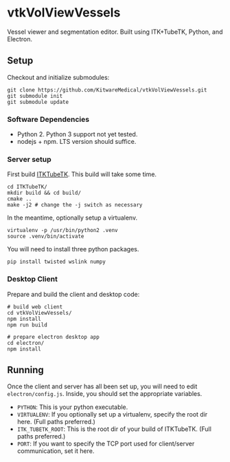 # vtkVolViewVessels

Vessel viewer and segmentation editor.
Built using ITK+TubeTK, Python, and Electron.

## Setup

Checkout and initialize submodules:

```
git clone https://github.com/KitwareMedical/vtkVolViewVessels.git
git submodule init
git submodule update
```

### Software Dependencies

- Python 2. Python 3 support not yet tested.
- nodejs + npm. LTS version should suffice.

### Server setup

First build [ITKTubeTK](https://github.com/KitwareMedical/ITKTubeTK).
This build will take some time.

```
cd ITKTubeTK/
mkdir build && cd build/
cmake ..
make -j2 # change the -j switch as necessary
```

In the meantime, optionally setup a virtualenv.

```
virtualenv -p /usr/bin/python2 .venv
source .venv/bin/activate
```

You will need to install three python packages.

```
pip install twisted wslink numpy
```

### Desktop Client

Prepare and build the client and desktop code:

```
# build web client
cd vtkVolViewVessels/
npm install
npm run build

# prepare electron desktop app
cd electron/
npm install
```

## Running

Once the client and server has all been set up, you will need to edit
`electron/config.js`. Inside, you should set the appropriate variables.

- `PYTHON`: This is your python executable.
- `VIRTUALENV`: If you optionally set up a virtualenv, specify the root dir
                here. (Full paths preferred.)
- `ITK_TUBETK_ROOT`: This is the root dir of your build of ITKTubeTK. (Full
                     paths preferred.)
- `PORT`: If you want to specify the TCP port used for client/server
          communication, set it here.
